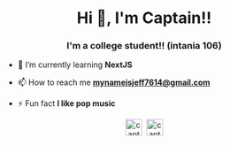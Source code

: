 <link rel="stylesheet" href="devicon.min.css">

<h1 align="center">Hi 👋, I'm Captain!!</h1>
<h3 align="center">I'm a college student!! (intania 106)</h3>

- 🌱 I’m currently learning **NextJS**

- 📫 How to reach me **mynameisjeff7614@gmail.com**

- ⚡ Fun fact **I like pop music**

<p align="center">
<a href="https://twitter.com/captainistz" target="blank"><img align="center" src="https://cdn.jsdelivr.net/npm/simple-icons@3.0.1/icons/twitter.svg" alt="captainistz" height="30" width="30" /></a>&nbsp
<a href="https://instagram.com/captainistz" target="blank"><img align="center" src="https://cdn.jsdelivr.net/npm/simple-icons@3.0.1/icons/instagram.svg" alt="captainistz" height="30" width="30" /></a>
</p>
